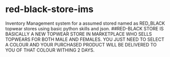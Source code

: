 # red-black-store-ims
Inventory Management system for a assumed stored named as RED_BLACK topwear stores using basic python skills and json.
##RED-BLACK STORE IS BASICALLY A NEW TOPWEAR STORE IN MARKETPLACE WHO SELLS TOPWEARS FOR BOTH MALE AND FEMALES. YOU JUST NEED TO SELECT A COLOUR AND YOUR PURCHASED PRODUCT WILL BE DELIVERED TO YOU OF THAT COLOUR WITHING 2 DAYS. 
